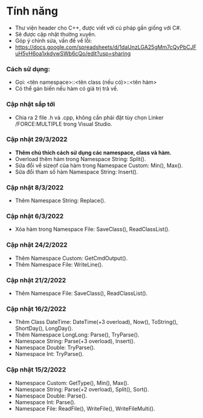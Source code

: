 # Tính năng
- Thư viện header cho C++, được viết với cú pháp gần giống với C#.
- Sẽ được cập nhật thường xuyên.
- Góp ý chỉnh sửa, vấn đề về lỗi:
- https://docs.google.com/spreadsheets/d/1daUnzLGA25gMm7cQyPbCJFuH5yH6oa1xkdywSWb6cQo/edit?usp=sharing

### Cách sử dụng:
- Gọi: &lt;tên namespace&gt;::&lt;tên class (nếu có)&gt;::&lt;tên hàm&gt;
- Có thể gán biến nếu hàm có giá trị trả về.

### Cập nhật sắp tới
- Chia ra 2 file .h và .cpp, không cần phải đặt tùy chọn Linker /FORCE:MULTIPLE trong Visual Studio.

### Cập nhật 29/3/2022
- **Thêm chú thích cách sử dụng các namespace, class và hàm.**
- Overload thêm hàm trong Namespace String: Split().
- Sửa đổi về sizeof của hàm trong Namespace Custom: Min(), Max().
- Sửa đổi tham số hàm Namespace String: Insert().

### Cập nhật 8/3/2022
- Thêm Namespace String: Replace().

### Cập nhật 6/3/2022
- Xóa hàm trong Namespace File: SaveClass(), ReadClassList().

### Cập nhật 24/2/2022
- Thêm Namespace Custom: GetCmdOutput().
- Thêm Namespace File: WriteLine().

### Cập nhật 21/2/2022
- Thêm Namespace File: SaveClass(), ReadClassList().

### Cập nhật 16/2/2022
- Thêm Class DateTime: DateTime(+3 overload), Now(), ToString(), ShortDay(), LongDay().
- Thêm Namespace LongLong: Parse(), TryParse().
- Namespace String: Parse(+3 overload), Insert().
- Namespace Double: TryParse().
- Namespace Int: TryParse().

### Cập nhật 15/2/2022
- Namespace Custom: GetType(), Min(), Max().
- Namespace String: Parse(+2 overload), Split(), Sort().
- Namespace Double: Parse().
- Namespace Int: Parse().
- Namespace File: ReadFile(), WriteFile(), WriteFileMulti().
